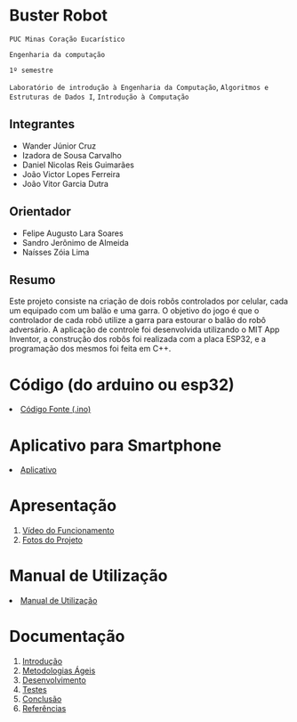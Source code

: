 # Buster Robot

`PUC Minas Coração Eucarístico`

`Engenharia da computação`

`1º semestre`

`Laboratório de introdução à Engenharia da Computação`,
`Algoritmos e Estruturas de Dados I`,
`Introdução à Computação`


## Integrantes

* Wander Júnior Cruz
* Izadora de Sousa Carvalho
* Daniel Nicolas Reis Guimarães
* João Victor Lopes Ferreira
* João Vitor Garcia Dutra

## Orientador

* Felipe Augusto Lara Soares
* Sandro Jerônimo de Almeida
* Naísses Zóia Lima

## Resumo

Este projeto consiste na criação de dois robôs controlados por celular, cada um equipado com um balão e uma garra. O objetivo do jogo é que o controlador de cada robô utilize a garra para estourar o balão do robô adversário. A aplicação de controle foi desenvolvida utilizando o MIT App Inventor, a construção dos robôs foi realizada com a placa ESP32, e a programação dos mesmos foi feita em C++.

# Código (do arduino ou esp32)

<li><a href="Codigo/README.md"> Código Fonte (.ino)</a></li>

# Aplicativo para Smartphone

<li><a href="App/README.md"> Aplicativo </a></li>

# Apresentação

<ol>
<li><a href="Apresentacao/README.md"> Vídeo do Funcionamento</a></li>
<li><a href="Apresentacao/README.md"> Fotos do Projeto</a></li>
</ol>

# Manual de Utilização

<li><a href="Manual/manual de utilização.md"> Manual de Utilização</a></li>


# Documentação

<ol>
<li><a href="Documentacao/01-Introducão.md"> Introdução</a></li>
<li><a href="Documentacao/02-Metodologias Ágeis.md"> Metodologias Ágeis</a></li>
<li><a href="Documentacao/03-Desenvolvimento.md"> Desenvolvimento </a></li>
<li><a href="Documentacao/04-Testes.md"> Testes </a></li>
<li><a href="Documentacao/05-Conclusão.md"> Conclusão </a></li>
<li><a href="Documentacao/06-Referências.md"> Referências </a></li>
</ol>

